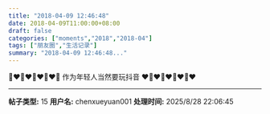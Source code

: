 ```yaml
---
title: "2018-04-09 12:46:48"
date: 2018-04-09T11:00:00+08:00
draft: false
categories: ["moments","2018","2018-04"]
tags: ["朋友圈","生活记录"]
summary: "2018-04-09 12:46:48..."
---
```


💙❤️💙❤️💙❤️💙❤️💙
作为年轻人当然要玩抖音
❤️💙❤️💙❤️💙❤️💙❤️

---

**帖子类型:** 15
**用户名:** chenxueyuan001
**处理时间:** 2025/8/28 22:06:45